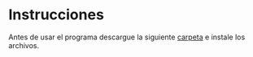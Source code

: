 # Instrucciones

Antes de usar el programa descargue la siguiente [carpeta](https://www.4shared.com/folder/FKYBN_Kw/latex_RosarioCollaton.html) e instale los archivos.
